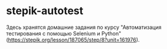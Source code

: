 # stepik-autotest

Здесь хранятся домашние задания по курсу "Автоматизация тестирования с помощью Selenium и Python" (https://stepik.org/lesson/187065/step/8?unit=161976).
